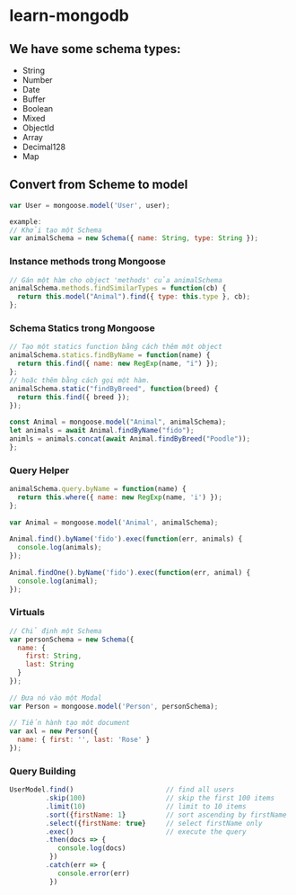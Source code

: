 # learn-mongodb

## We have some schema types:
- String
- Number
- Date
- Buffer
- Boolean
- Mixed
- ObjectId
- Array
- Decimal128
- Map

## Convert from Scheme to model
```javascript
var User = mongoose.model('User', user);

example:
// Khởi tạo một Schema
var animalSchema = new Schema({ name: String, type: String });
```

### Instance methods trong Mongoose
```javascript 
// Gán một hàm cho object 'methods' của animalSchema
animalSchema.methods.findSimilarTypes = function(cb) {
  return this.model("Animal").find({ type: this.type }, cb);
};
```

### Schema Statics trong Mongoose
```javascript 
// Tạo một statics function bằng cách thêm một object
animalSchema.statics.findByName = function(name) {
  return this.find({ name: new RegExp(name, "i") });
};
// hoặc thêm bằng cách gọi một hàm.
animalSchema.static("findByBreed", function(breed) {
  return this.find({ breed });
});
 
const Animal = mongoose.model("Animal", animalSchema);
let animals = await Animal.findByName("fido");
animls = animals.concat(await Animal.findByBreed("Poodle"));
};
```

### Query Helper
```javascript
animalSchema.query.byName = function(name) {
  return this.where({ name: new RegExp(name, 'i') });
};
 
var Animal = mongoose.model('Animal', animalSchema);
 
Animal.find().byName('fido').exec(function(err, animals) {
  console.log(animals);
});
 
Animal.findOne().byName('fido').exec(function(err, animal) {
  console.log(animal);
});
```

###  Virtuals
```javascript
// Chỉ định một Schema
var personSchema = new Schema({
  name: {
    first: String,
    last: String
  }
});
 
// Đưa nó vào một Modal
var Person = mongoose.model('Person', personSchema);
 
// Tiến hành tạo môt document
var axl = new Person({
  name: { first: '', last: 'Rose' }
});
```
### Query Building
```javascript
UserModel.find()                       // find all users
         .skip(100)                    // skip the first 100 items
         .limit(10)                    // limit to 10 items
         .sort({firstName: 1}          // sort ascending by firstName
         .select({firstName: true}     // select firstName only
         .exec()                       // execute the query
         .then(docs => {
            console.log(docs)
          })
         .catch(err => {
            console.error(err)
          })
```

